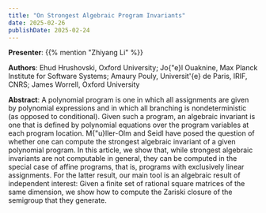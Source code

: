 ```yaml
---
title: "On Strongest Algebraic Program Invariants"
date: 2025-02-26
publishDate: 2025-02-24
---
```



**Presenter**: {{% mention "Zhiyang Li" %}}

**Authors**: Ehud Hrushovski, Oxford University; Jo{\"e}l Ouaknine, Max Planck Institute for Software Systems; Amaury Pouly, Universit\'{e} de Paris, IRIF, CNRS; James Worrell, Oxford University

**Abstract**: A polynomial program is one in which all assignments are given by polynomial expressions and in which all branching is nondeterministic (as opposed to conditional). Given such a program, an algebraic invariant is one that is defined by polynomial equations over the program variables at each program location. M{\"u}ller-Olm and Seidl have posed the question of whether one can compute the strongest algebraic invariant of a given polynomial program. In this article, we show that, while strongest algebraic invariants are not computable in general, they can be computed in the special case of affine programs, that is, programs with exclusively linear assignments. For the latter result, our main tool is an algebraic result of independent interest: Given a finite set of rational square matrices of the same dimension, we show how to compute the Zariski closure of the semigroup that they generate.

